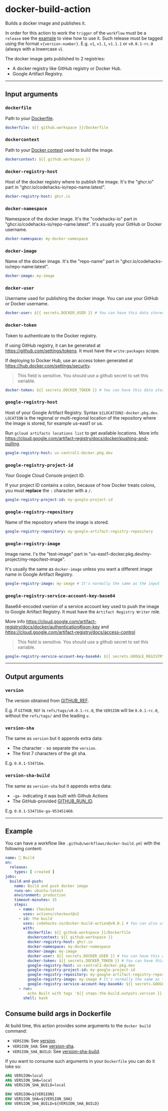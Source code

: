 # docker-build-action

Builds a docker image and publishes it.

In order for this action to work the `trigger` of the `workflow` must be a `release` see the [example](#example) to view how to use it. Such release must be tagged using the format `v{version-number}`. E.g. `v1`, `v1.1`, `v1.1.1` or `v0.0.1-rc.0` (always with a lowercase `v`).

The docker image gets published to 2 registries:

- A docker registry like GitHub registry or Docker Hub.
- Google Artifact Registry.

-----

## Input arguments

### `dockerfile`

Path to your [Dockerfile](https://docs.docker.com/engine/reference/builder).

```yml
dockerfile: ${{ github.workspace }}/Dockerfile
```

### `dockercontext`

Path to your [Docker context](https://docs.docker.com/engine/context/working-with-contexts) used to build the image.

```yml
dockercontext: ${{ github.workspace }}
```

### `docker-registry-host`

Host of the docker registry where to publish the image. It's the "ghcr.io" part in "ghcr.io/codehacks-io/repo-name:latest".

```yml
docker-registry-host: ghcr.io
```

### `docker-namespace`

Namespace of the docker image. It's the "codehacks-io" part in "ghcr.io/codehacks-io/repo-name:latest". It's usually your GitHub or Docker username.

```yml
docker-namespace: my-docker-namespace
```

### `docker-image`

Name of the docker image. It's the "repo-name" part in "ghcr.io/codehacks-io/repo-name:latest".

```yml
docker-image: my-image
```

### `docker-user`

Username used for publishing the docker image. You can use your GitHub or Docker username.

```yml
docker-user: ${{ secrets.DOCKER_USER }} # You can have this data stored in any other secret.
```

### `docker-token`

Token to authenticate to the Docker registry.

If using GitHub registry, it can be generated at https://github.com/settings/tokens. It must have the `write:packages` scope.

If deploying to Docker Hub, use an access token generated at https://hub.docker.com/settings/security.

> This field is sensitive. You should use a github secret to set this variable.

```yml
docker-token: ${{ secrets.DOCKER_TOKEN }} # You can have this data stored in any other secret.
```

### `google-registry-host`

Host of your Google Artifact Registry. Syntax `${LOCATION}-docker.pkg.dev`. `LOCATION` is the regional or multi-regional location of the repository where the image is stored, for example us-east1 or us.

Run `gcloud artifacts locations list` to get available locations. More info https://cloud.google.com/artifact-registry/docs/docker/pushing-and-pulling.

```yml
google-registry-host: us-central1-docker.pkg.dev
```

### `google-registry-project-id`

Your Google Cloud Console project ID.

If your project ID contains a colon, because of how Docker treats colons, you must **replace** the `:` character with a `/`.

```yml
google-registry-project-id: my-google-project-id
```

### `google-registry-repository`

Name of the repository where the image is stored.

```yml
google-registry-repository: my-google-artifact-registry-repository
```

### `google-registry-image`

Image name. I's the "test-image" part in "us-east1-docker.pkg.dev/my-project/my-repo/test-image".

It's usually the same as `docker-image` unless you want a different image name in Google Artifact Registry.

```yml
google-registry-image: my-image # It's normally the same as the input `docker-image`.
```

### `google-registry-service-account-key-base64`

Base64-encoded vserion of a service account key used to push the image to Google Artifact Registry. It must have the `Artifact Registry Writer` role.

More info https://cloud.google.com/artifact-registry/docs/docker/authentication#json-key and https://cloud.google.com/artifact-registry/docs/access-control

> This field is sensitive. You should use a github secret to set this variable.

```yml
google-registry-service-account-key-base64: ${{ secrets.GOOGLE_REGISTRY_SERVICE_ACCOUNT_KEY_BASE64 }} # You can have this data stored in any other secret.
```

-----

## Output arguments

### `version`

The version obtained from [GITHUB_REF](https://docs.github.com/en/actions/learn-github-actions/environment-variables#default-environment-variables).

E.g. if `GITHUB_REF` is `refs/tags/v0.0.1-rc.0`, the `VERSION` will be `0.0.1-rc.0`, without the `refs/tags/` and the leading `v`.

### `version-sha`

The same as `version` but it appends extra data:

- The character `-` so separate the `version`.
- The first 7 characters of the git sha.

E.g. `0.0.1-534716e`.

### `version-sha-build`

The same as `version-sha` but it appends extra data:

- `-ga-` indicating it was built with Github Actions
- The GitHub-provided [GITHUB_RUN_ID](https://docs.github.com/en/actions/learn-github-actions/environment-variables#default-environment-variables).

E.g. `0.0.1-534716e-ga-953451460`.

-----

## Example

You can have a workflow like `.github/workflows/docker-build.yml` with the following content:

```yml
name: 🐳 Build
on:
  release:
    types: [ created ]
jobs:
  build-and-push:
    name: Build and push docker image
    runs-on: ubuntu-latest
    environment: production
    timeout-minutes: 15
    steps:
      - name: Checkout
        uses: actions/checkout@v2
      - id: the-build
        uses: codehacks-io/docker-build-action@v0.0.1 # You can also use the main branch
        with:
          dockerfile: ${{ github.workspace }}/Dockerfile
          dockercontext: ${{ github.workspace }}
          docker-registry-host: ghcr.io
          docker-namespace: my-docker-namespace
          docker-image: my-image
          docker-user: ${{ secrets.DOCKER_USER }} # You can have this data stored in any other secret.
          docker-token: ${{ secrets.DOCKER_TOKEN }} # You can have this data stored in any other secret.
          google-registry-host: us-central1-docker.pkg.dev
          google-registry-project-id: my-google-project-id
          google-registry-repository: my-google-artifact-registry-repository
          google-registry-image: my-image # It's normally the same as the input `docker-image`.
          google-registry-service-account-key-base64: ${{ secrets.GOOGLE_REGISTRY_SERVICE_ACCOUNT_KEY_BASE64 }} # You can have this data stored in any other secret.
      - run:
          echo Built with tags '${{ steps.the-build.outputs.version }}', '${{ steps.the-build.outputs.version-sha }}' and '${{ steps.the-build.outputs.version-sha-build }}'.
        shell: bash
```

## Consume build args in Dockerfile

At build time, this action provides some arguments to the `docker build` command:
- `VERSION`: See [version](#version).
- `VERSION_SHA`: See [version-sha](#version-sha).
- `VERSION_SHA_BUILD`: See [version-sha-build](#version-sha-build).

If you want to consume such arguments in your `Dockerfile` you can do it loke so:

```Dockerfile
ARG VERSION=local
ARG VERSION_SHA=local
ARG VERSION_SHA_BUILD=local

ENV VERSION=${VERSION}
ENV VERSION_SHA=${VERSION_SHA}
ENV VERSION_SHA_BUILD=${VERSION_SHA_BUILD}
```
